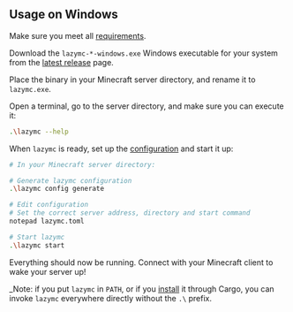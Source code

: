 ## Usage on Windows

Make sure you meet all [requirements](../README.md#requirements).

Download the `lazymc-*-windows.exe` Windows executable for your system from the
[latest release][latest-release] page.

Place the binary in your Minecraft server directory, and rename it to
`lazymc.exe`.

Open a terminal, go to the server directory, and make sure you can execute it:

```bash
.\lazymc --help
```

When `lazymc` is ready, set up the [configuration](./res/lazymc.toml) and start
it up:

```bash
# In your Minecraft server directory:

# Generate lazymc configuration
.\lazymc config generate

# Edit configuration
# Set the correct server address, directory and start command
notepad lazymc.toml

# Start lazymc
.\lazymc start
```

Everything should now be running. Connect with your Minecraft client to wake
your server up!

_Note: if you put `lazymc` in `PATH`, or if you
[install](../README.md#compile-from-source) it through Cargo, you can invoke
`lazymc` everywhere directly without the `.\` prefix.

[latest-release]: https://github.com/timvisee/lazymc/releases/latest
